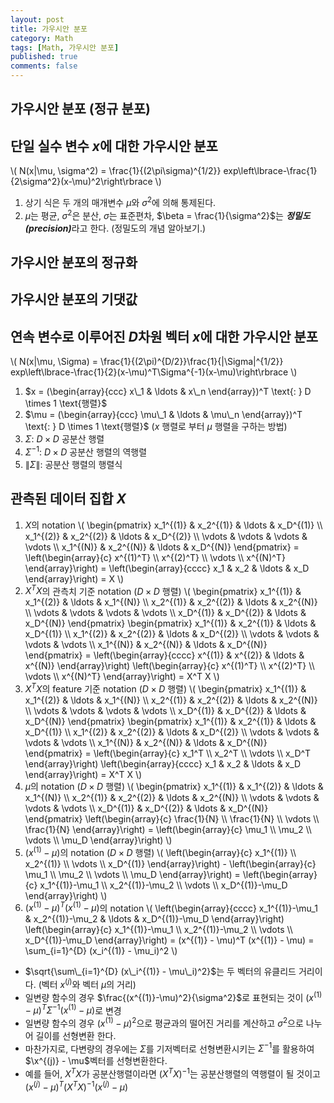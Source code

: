 ```yaml
---
layout: post
title: 가우시안 분포
category: Math
tags: [Math, 가우시안 분포]
published: true
comments: false
---
```


가우시안 분포 (정규 분포)
---

## 단일 실수 변수 $x$에 대한 가우시안 분포
\\( N(x\|\mu, \sigma^2) = \frac{1}{(2\pi\sigma)^{1/2}} exp\left\lbrace-\frac{1}{2\sigma^2}(x-\mu)^2\right\rbrace \\)
1. 상기 식은 두 개의 매개변수 $\mu$와 $\sigma^2$에 의해 통제된다.
2. $\mu$는 평균, $\sigma^2$은 분산, $\sigma$는 표준편차, $\beta = \frac{1}{\sigma^2}$는 <strong><em>정밀도(precision)</em></strong>라고 한다. \(정밀도의 개념 알아보기.\)

## 가우시안 분포의 정규화

## 가우시안 분포의 기댓값

## 연속 변수로 이루어진 $D$차원 벡터 $x$에 대한 가우시안 분포
\\( N(x\|\mu, \Sigma) = \frac{1}{(2\pi)^{D/2}}\frac{1}{\|\Sigma\|^{1/2}} exp\left\lbrace-\frac{1}{2}(x-\mu)^T\Sigma^{-1}(x-\mu)\right\rbrace \\)
1. $x = (\begin{array}{ccc} x\_1 & \ldots & x\_n \end{array})^T \text{: } D \times 1 \text{행렬}$
2. $\mu = (\begin{array}{ccc} \mu\_1 & \ldots & \mu\_n \end{array})^T \text{: } D \times 1 \text{행렬}$ ($x$ 행렬로 부터 $\mu$ 행렬을 구하는 방법)
3. $\Sigma \text{: } D \times D \text{ 공분산 행렬}$
4. $\Sigma^{-1} \text{: } D \times D \text{ 공분산 행렬의 역행렬}$
5. $\|\Sigma\| \text{: 공분산 행렬의 행렬식}$ 

## 관측된 데이터 집합 $X$ 
1. $X$의  notation
\\( \begin{pmatrix} x\_1^{(1)} & x\_2^{(1)} & \ldots & x\_D^{(1)} \\\\ x\_1^{(2)} & x\_2^{(2)} & \ldots & x\_D^{(2)} \\\\ \vdots & \vdots & \vdots & \vdots \\\\ x\_1^{(N)} & x\_2^{(N)} & \ldots & x\_D^{(N)} \end{pmatrix} = \left(\begin{array}{c} x^{(1)^T} \\\\ x^{(2)^T} \\\\ \vdots \\\\ x^{(N)^T} \end{array}\right) = \left(\begin{array}{cccc} x\_1 & x\_2 & \ldots & x\_D \end{array}\right) = X \\)
2. $X^T X$의 관측치 기준 notation ($D \times D$ 행렬)
\\( \begin{pmatrix} x\_1^{(1)} & x\_1^{(2)} & \ldots & x\_1^{(N)} \\\\ x\_2^{(1)} & x\_2^{(2)} & \ldots & x\_2^{(N)} \\\\ \vdots  & \vdots & \vdots & \vdots \\\\ x\_D^{(1)} & x\_D^{(2)} & \ldots & x\_D^{(N)} \end{pmatrix} \begin{pmatrix} x\_1^{(1)} & x\_2^{(1)} & \ldots & x\_D^{(1)} \\\\ x\_1^{(2)} & x\_2^{(2)} & \ldots & x\_D^{(2)} \\\\ \vdots  & \vdots  & \vdots & \vdots \\\\ x\_1^{(N)} & x\_2^{(N)} & \ldots & x\_D^{(N)} \end{pmatrix} = \left(\begin{array}{cccc} x^{(1)} & x^{(2)} & \ldots & x^{(N)} \end{array}\right) \left(\begin{array}{c} x^{(1)^T} \\\\ x^{(2)^T} \\\\ \vdots \\\\ x^{(N)^T} \end{array}\right) = X^T X \\) 
3. $X^T X$의 feature 기준 notation ($D \times D$ 행렬)
\\( \begin{pmatrix} x\_1^{(1)} & x\_1^{(2)} & \ldots & x\_1^{(N)} \\\\ x\_2^{(1)} & x\_2^{(2)} & \ldots & x\_2^{(N)} \\\\ \vdots & \vdots & \vdots & \vdots \\\\ x\_D^{(1)} & x\_D^{(2)} & \ldots & x\_D^{(N)} \end{pmatrix} \begin{pmatrix} x\_1^{(1)} & x\_2^{(1)} & \ldots & x\_D^{(1)} \\\\ x\_1^{(2)} & x\_2^{(2)} & \ldots & x\_D^{(2)} \\\\ \vdots  & \vdots  & \vdots & \vdots \\\\ x\_1^{(N)} & x\_2^{(N)} & \ldots & x\_D^{(N)} \end{pmatrix} = \left(\begin{array}{c} x\_1^T \\\\ x\_2^T \\\\ \vdots \\\\ x\_D^T \end{array}\right) \left(\begin{array}{cccc} x\_1 & x\_2 & \ldots & x\_D \end{array}\right) = X^T X \\) 
4. $\mu$의 notation ($D \times D$ 행렬)
\\( \begin{pmatrix} x\_1^{(1)} & x\_1^{(2)} & \ldots & x\_1^{(N)} \\\\ x\_2^{(1)} & x\_2^{(2)} & \ldots & x\_2^{(N)} \\\\ \vdots  & \vdots & \vdots & \vdots \\\\ x\_D^{(1)} & x\_D^{(2)} & \ldots & x\_D^{(N)} \end{pmatrix} \left(\begin{array}{c} \frac{1}{N} \\\\ \frac{1}{N} \\\\ \vdots \\\\ \frac{1}{N} \end{array}\right) = \left(\begin{array}{c} \mu\_1 \\\\ \mu\_2 \\\\ \vdots \\\\ \mu\_D \end{array}\right) \\)
5. $(x^{(1)} - \mu)$의 notation ($D \times D$ 행렬)
\\( \left(\begin{array}{c} x\_1^{(1)} \\\\ x\_2^{(1)} \\\\ \vdots \\\\ x\_D^{(1)} \end{array}\right) - \left(\begin{array}{c} \mu\_1 \\\\ \mu\_2 \\\\ \vdots \\\\ \mu\_D \end{array}\right) = \left(\begin{array}{c} x\_1^{(1)}-\mu\_1 \\\\ x\_2^{(1)}-\mu\_2 \\\\ \vdots \\\\ x\_D^{(1)}-\mu\_D \end{array}\right) \\)
6. $(x^{(1)} - \mu)^T (x^{(1)} - \mu)$의 notation
\\( \left(\begin{array}{cccc} x\_1^{(1)}-\mu\_1 & x\_2^{(1)}-\mu\_2 & \ldots & x\_D^{(1)}-\mu\_D \end{array}\right) \left(\begin{array}{c} x\_1^{(1)}-\mu\_1 \\\\ x\_2^{(1)}-\mu\_2 \\\\ \vdots \\\\ x\_D^{(1)}-\mu\_D \end{array}\right) = (x^{(1)} - \mu)^T (x^{(1)} - \mu) = \sum\_{i=1}^{D} (x\_i^{(1)} - \mu\_i)^2 \\)
 - $\sqrt{\sum\_{i=1}^{D} (x\_i^{(1)} - \mu\_i)^2}$는 두 벡터의 유클리드 거리이다. (벡터 $x^{(j)}$와 벡터 $\mu$의 거리)
 - 일변량 함수의 경우 $\frac{(x^{(1)}-\mu)^2}{\sigma^2}$로 표현되는 것이 $(x^{(1)} - \mu)^T \Sigma^{-1} (x^{(1)} - \mu)$로 변경
 - 일변량 함수의 경우 $(x^{(1)} - \mu)^2$으로 평균과의 떨어진 거리를 계산하고 $\sigma^2$으로 나누어 길이를 선형변환 한다. 
 - 마찬가지로, 다변량의 경우에는 $\Sigma$를 기저벡터로 선형변환시키는 $\Sigma^{-1}$를 활용하여 $\x^{(j)} - \mu$벡터를 선형변환한다. 
 - 예를 들어, $X^T X$가 공분산행렬이라면 $(X^T X)^{-1}$는 공분산행렬의 역행렬이 될 것이고 $(x^{(j)} - \mu)^T (X^T X)^{-1} (x^{(j)} - \mu)$
